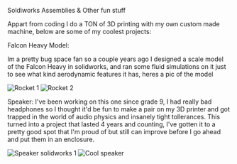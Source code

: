 
Soldiworks Assemblies & Other fun stuff

Appart from coding I do a TON of 3D printing with my own custom made machine, below are some of my coolest projects:

Falcon Heavy Model:

Im a pretty bug space fan so a couple years ago I designed a scale model of the Falcon Heavy in solidworks, and ran some fluid simulations on it just to see what kind aerodynamic features it has, heres a pic of the model

![Rocket 1](https://user-images.githubusercontent.com/71618484/93734867-ff07cc00-fba8-11ea-9d81-20e3840b0cdb.PNG)
![Rocket 2](https://user-images.githubusercontent.com/71618484/93734893-1777e680-fba9-11ea-9c2a-2f1447a2fb6e.PNG)

Speaker:
I've been working on this one since grade 9, I had really bad headphones so I thought it'd be fun to make a pair on my 3D printer and got trapped in the world of audio physics and insanely tight tollerances. This turned into a project that lasted 4 years and counting, I've gotten it to a pretty good spot that I'm proud of but still can improve before I go ahead and put them in an enclosure.

![Speaker solidworks 1](https://user-images.githubusercontent.com/71618484/93734989-5e65dc00-fba9-11ea-9fa1-81da282808ba.PNG)
![Cool speaker](https://user-images.githubusercontent.com/71618484/93735106-d46a4300-fba9-11ea-8997-f26cff6abf22.PNG)


